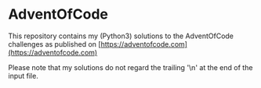 # AdventOfCode
This repository contains my (Python3) solutions to the AdventOfCode challenges as published on [https://adventofcode.com](https://adventofcode.com)

Please note that my solutions do not regard the trailing '\n' at the end of the input file.
